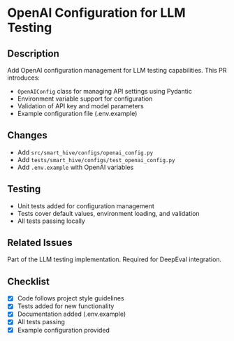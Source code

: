 # OpenAI Configuration for LLM Testing

## Description
Add OpenAI configuration management for LLM testing capabilities. This PR introduces:

- `OpenAIConfig` class for managing API settings using Pydantic
- Environment variable support for configuration
- Validation of API key and model parameters
- Example configuration file (.env.example)

## Changes
- Add `src/smart_hive/configs/openai_config.py`
- Add `tests/smart_hive/configs/test_openai_config.py`
- Add `.env.example` with OpenAI variables

## Testing
- Unit tests added for configuration management
- Tests cover default values, environment loading, and validation
- All tests passing locally

## Related Issues
Part of the LLM testing implementation. Required for DeepEval integration.

## Checklist
- [x] Code follows project style guidelines
- [x] Tests added for new functionality
- [x] Documentation added (.env.example)
- [x] All tests passing
- [x] Example configuration provided
